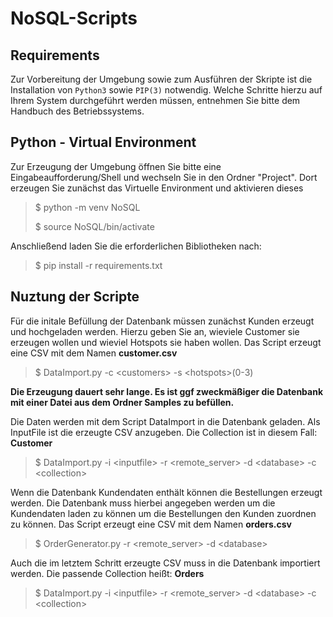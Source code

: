 # NoSQL-Scripts
## Requirements
Zur Vorbereitung der Umgebung sowie zum Ausführen der Skripte ist die Installation von `Python3` sowie `PIP(3)` notwendig.
Welche Schritte hierzu auf Ihrem System durchgeführt werden müssen, entnehmen Sie bitte dem Handbuch des Betriebssystems.

## Python - Virtual Environment
Zur Erzeugung der Umgebung öffnen Sie bitte eine Eingabeaufforderung/Shell und wechseln Sie in den Ordner "Project".
Dort erzeugen Sie zunächst das Virtuelle Environment und aktivieren dieses
> $ python -m venv NoSQL
> 
> $ source NoSQL/bin/activate

Anschließend laden Sie die erforderlichen Bibliotheken nach:
> $ pip install -r requirements.txt

## Nuztung der Scripte
Für die initale Befüllung der Datenbank müssen zunächst Kunden erzeugt und hochgeladen werden.
Hierzu geben Sie an, wieviele Customer sie erzeugen wollen und wieviel Hotspots sie haben wollen.
Das Script erzeugt eine CSV mit dem Namen __customer.csv__

> $ DataImport.py -c \<customers\> -s \<hotspots\>(0-3)

**Die Erzeugung dauert sehr lange. Es ist ggf zweckmäßiger die Datenbank mit einer Datei aus dem Ordner __Samples__ zu befüllen.**

Die Daten werden mit dem Script DataImport in die Datenbank geladen. Als InputFile ist die erzeugte CSV anzugeben. Die Collection ist in diesem Fall: **__Customer__**

> $ DataImport.py -i \<inputfile\> -r \<remote_server\> -d \<database\> -c \<collection\>

Wenn die Datenbank Kundendaten enthält können die Bestellungen erzeugt werden. Die Datenbank muss hierbei angegeben werden um die Kundendaten laden zu können um die Bestellungen den Kunden zuordnen zu können. Das Script erzeugt eine CSV mit dem Namen __orders.csv__

> $ OrderGenerator.py -r \<remote_server\> -d \<database\>

Auch die im letztem Schritt erzeugte CSV muss in die Datenbank importiert werden. Die passende Collection heißt: **__Orders__**

> $ DataImport.py -i \<inputfile\> -r \<remote_server\> -d \<database\> -c \<collection\>
